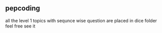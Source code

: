 ## pepcoding 
all the level 1 topics with sequnce wise question are placed in dice folder feel free see it 
